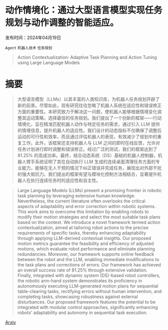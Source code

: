 # 动作情境化：通过大型语言模型实现任务规划与动作调整的智能适应。

发布时间：2024年04月19日

`Agent` `机器人技术` `任务规划`

> Action Contextualization: Adaptive Task Planning and Action Tuning using Large Language Models

# 摘要

> 大型语言模型（LLMs）以其丰富的人类知识库，为机器人任务规划开辟了新的前景。尽管如此，现有研究往往忽略了机器人系统在适应性和错误修正方面的重要性。本研究致力于解决这一问题，使机器人能够根据情境变化调整其运动策略，选择最佳的任务规划。我们提出了一个创新的框架——行动情境化，旨在精准匹配机器人动作与特定任务的需求，通过引入 LLM 提供的情境信息，提升机器人的适应性。我们设计的动态指标不仅确保了调整后运动的可行性和效率，而且通过评估机器人的表现，有效减少了规划中的重复工作。此外，该框架还支持机器人与 LLM 之间的即时在线反馈，允许对任务计划进行即时调整和错误修正。经过广泛的测试，我们的框架达到了 81.25% 的高成功率。最终，结合动态系统（DS）基础的机器人控制器，机器人臂手系统证明了其在自动执行 LLM 生成的连续桌面清理任务方面的专业能力，能够在无人干预的情况下纠正错误并完成任务，展现出对外部干扰的强大抵抗力。我们提出的框架有望与模块化控制方法相结合，显著提升机器人在执行连续任务时的适应性和自主性。

> Large Language Models (LLMs) present a promising frontier in robotic task planning by leveraging extensive human knowledge. Nevertheless, the current literature often overlooks the critical aspects of adaptability and error correction within robotic systems. This work aims to overcome this limitation by enabling robots to modify their motion strategies and select the most suitable task plans based on the context. We introduce a novel framework termed action contextualization, aimed at tailoring robot actions to the precise requirements of specific tasks, thereby enhancing adaptability through applying LLM-derived contextual insights. Our proposed motion metrics guarantee the feasibility and efficiency of adjusted motions, which evaluate robot performance and eliminate planning redundancies. Moreover, our framework supports online feedback between the robot and the LLM, enabling immediate modifications to the task plans and corrections of errors. Our framework has achieved an overall success rate of 81.25% through extensive validation. Finally, integrated with dynamic system (DS)-based robot controllers, the robotic arm-hand system demonstrates its proficiency in autonomously executing LLM-generated motion plans for sequential table-clearing tasks, rectifying errors without human intervention, and completing tasks, showcasing robustness against external disturbances. Our proposed framework features the potential to be integrated with modular control approaches, significantly enhancing robots' adaptability and autonomy in sequential task execution.

[Arxiv](https://arxiv.org/abs/2404.13191)